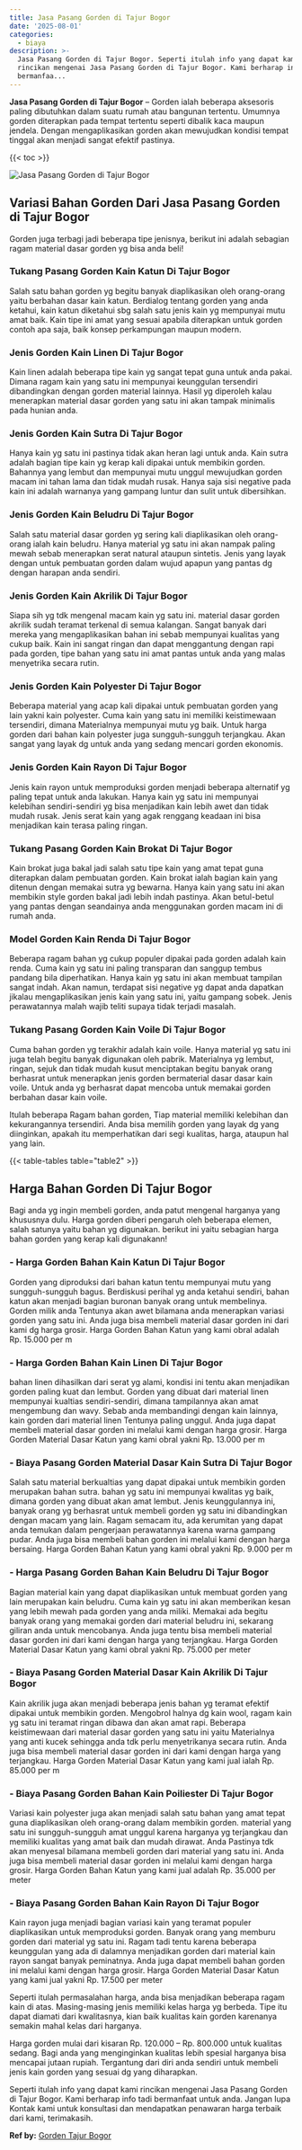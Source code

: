 ```yaml
---
title: Jasa Pasang Gorden di Tajur Bogor
date: '2025-08-01'
categories:
  - biaya
description: >-
  Jasa Pasang Gorden di Tajur Bogor. Seperti itulah info yang dapat kami
  rincikan mengenai Jasa Pasang Gorden di Tajur Bogor. Kami berharap info tadi
  bermanfaa...
---
```


**Jasa Pasang Gorden di Tajur Bogor** – Gorden ialah beberapa aksesoris paling dibutuhkan dalam suatu rumah atau bangunan tertentu. Umumnya gorden diterapkan pada tempat tertentu seperti dibalik kaca maupun jendela. Dengan mengaplikasikan gorden akan mewujudkan kondisi tempat tinggal akan menjadi sangat efektif pastinya.

{{< toc >}}

![Jasa Pasang Gorden di Tajur Bogor](/images/pasang-gorden-murah15.png)

## Variasi Bahan Gorden Dari Jasa Pasang Gorden di Tajur Bogor

Gorden juga terbagi jadi beberapa tipe jenisnya, berikut ini adalah sebagian ragam material dasar gorden yg bisa anda beli!

### Tukang Pasang Gorden Kain Katun Di Tajur Bogor

Salah satu bahan gorden yg begitu banyak diaplikasikan oleh orang-orang yaitu berbahan dasar kain katun. Berdialog tentang gorden yang anda ketahui, kain katun diketahui sbg salah satu jenis kain yg mempunyai mutu amat baik. Kain tipe ini amat yang sesuai apabila diterapkan untuk gorden contoh apa saja, baik konsep perkampungan maupun modern.

### Jenis Gorden Kain Linen Di Tajur Bogor

Kain linen adalah beberapa tipe kain yg sangat tepat guna untuk anda pakai. Dimana ragam kain yang satu ini mempunyai keunggulan tersendiri dibandingkan dengan gorden material lainnya. Hasil yg diperoleh kalau menerapkan material dasar gorden yang satu ini akan tampak minimalis pada hunian anda.

### Jenis Gorden Kain Sutra Di Tajur Bogor

Hanya kain yg satu ini pastinya tidak akan heran lagi untuk anda. Kain sutra adalah bagian tipe kain yg kerap kali dipakai untuk membikin gorden. Bahannya yang lembut dan mempunyai mutu unggul mewujudkan gorden macam ini tahan lama dan tidak mudah rusak. Hanya saja sisi negative pada kain ini adalah warnanya yang gampang luntur dan sulit untuk dibersihkan.

### Jenis Gorden Kain Beludru Di Tajur Bogor

Salah satu material dasar gorden yg sering kali diaplikasikan oleh orang-orang ialah kain beludru. Hanya material yg satu ini akan nampak paling mewah sebab menerapkan serat natural ataupun sintetis. Jenis yang layak dengan untuk pembuatan gorden dalam wujud apapun yang pantas dg dengan harapan anda sendiri.

### Jenis Gorden Kain Akrilik Di Tajur Bogor

Siapa sih yg tdk mengenal macam kain yg satu ini. material dasar gorden akrilik sudah teramat terkenal di semua kalangan. Sangat banyak dari mereka yang mengaplikasikan bahan ini sebab mempunyai kualitas yang cukup baik. Kain ini sangat ringan dan dapat menggantung dengan rapi pada gorden, tipe bahan yang satu ini amat pantas untuk anda yang malas menyetrika secara rutin.

### Jenis Gorden Kain Polyester Di Tajur Bogor

Beberapa material yang acap kali dipakai untuk pembuatan gorden yang lain yakni kain polyester. Cuma kain yang satu ini memiliki keistimewaan tersendiri, dimana Materialnya mempunyai mutu yg baik. Untuk harga gorden dari bahan kain polyester juga sungguh-sungguh terjangkau. Akan sangat yang layak dg untuk anda yang sedang mencari gorden ekonomis.

### Jenis Gorden Kain Rayon Di Tajur Bogor

Jenis kain rayon untuk memproduksi gorden menjadi beberapa alternatif yg paling tepat untuk anda lakukan. Hanya kain yg satu ini mempunyai kelebihan sendiri-sendiri yg bisa menjadikan kain lebih awet dan tidak mudah rusak. Jenis serat kain yang agak renggang keadaan ini bisa menjadikan kain terasa paling ringan.

### Tukang Pasang Gorden Kain Brokat Di Tajur Bogor

Kain brokat juga bakal jadi salah satu tipe kain yang amat tepat guna diterapkan dalam pembuatan gorden. Kain brokat ialah bagian kain yang ditenun dengan memakai sutra yg bewarna. Hanya kain yang satu ini akan membikin style gorden bakal jadi lebih indah pastinya. Akan betul-betul yang pantas dengan seandainya anda menggunakan gorden macam ini di rumah anda.

### Model Gorden Kain Renda Di Tajur Bogor

Beberapa ragam bahan yg cukup populer dipakai pada gorden adalah kain renda. Cuma kain yg satu ini paling transparan dan sanggup tembus pandang bila diperhatikan. Hanya kain yg satu ini akan membuat tampilan sangat indah. Akan namun, terdapat sisi negative yg dapat anda dapatkan jikalau mengaplikasikan jenis kain yang satu ini, yaitu gampang sobek. Jenis perawatannya malah wajib teliti supaya tidak terjadi masalah.

### Tukang Pasang Gorden Kain Voile Di Tajur Bogor

Cuma bahan gorden yg terakhir adalah kain voile. Hanya material yg satu ini juga telah begitu banyak digunakan oleh pabrik. Materialnya yg lembut, ringan, sejuk dan tidak mudah kusut menciptakan begitu banyak orang berhasrat untuk menerapkan jenis gorden bermaterial dasar dasar kain voile. Untuk anda yg berhasrat dapat mencoba untuk memakai gorden berbahan dasar kain voile.

Itulah beberapa Ragam bahan gorden, Tiap material memiliki kelebihan dan kekurangannya tersendiri. Anda bisa memilih gorden yang layak dg yang diinginkan, apakah itu memperhatikan dari segi kualitas, harga, ataupun hal yang lain.

{{< table-tables table="table2" >}}

## Harga Bahan Gorden Di Tajur Bogor

Bagi anda yg ingin membeli gorden, anda patut mengenal harganya yang khususnya dulu. Harga gorden diberi pengaruh oleh beberapa elemen, salah satunya yaitu bahan yg digunakan. berikut ini yaitu sebagian harga bahan gorden yang kerap kali digunakann!

### \- Harga Gorden Bahan Kain Katun Di Tajur Bogor

Gorden yang diproduksi dari bahan katun tentu mempunyai mutu yang sungguh-sungguh bagus. Berdiskusi perihal yg anda ketahui sendiri, bahan katun akan menjadi bagian buronan banyak orang untuk membelinya. Gorden milik anda Tentunya akan awet bilamana anda menerapkan variasi gorden yang satu ini. Anda juga bisa membeli material dasar gorden ini dari kami dg harga grosir. Harga Gorden Bahan Katun yang kami obral adalah Rp. 15.000 per m

### \- Harga Gorden Bahan Kain Linen Di Tajur Bogor

bahan linen dihasilkan dari serat yg alami, kondisi ini tentu akan menjadikan gorden paling kuat dan lembut. Gorden yang dibuat dari material linen mempunyai kualtias sendiri-sendiri, dimana tampilannya akan amat mengembung dan wavy. Sebab anda membandingi dengan kain lainnya, kain gorden dari material linen Tentunya paling unggul. Anda juga dapat membeli material dasar gorden ini melalui kami dengan harga grosir. Harga Gorden Material Dasar Katun yang kami obral yakni Rp. 13.000 per m

### \- Biaya Pasang Gorden Material Dasar Kain Sutra Di Tajur Bogor

Salah satu material berkualtias yang dapat dipakai untuk membikin gorden merupakan bahan sutra. bahan yg satu ini mempunyai kwalitas yg baik, dimana gorden yang dibuat akan amat lembut. Jenis keunggulannya ini, banyak orang yg berhasrat untuk membeli gorden yg satu ini dibandingkan dengan macam yang lain. Ragam semacam itu, ada kerumitan yang dapat anda temukan dalam pengerjaan perawatannya karena warna gampang pudar. Anda juga bisa membeli bahan gorden ini melalui kami dengan harga bersaing. Harga Gorden Bahan Katun yang kami obral yakni Rp. 9.000 per m

### \- Harga Pasang Gorden Bahan Kain Beludru Di Tajur Bogor

Bagian material kain yang dapat diaplikasikan untuk membuat gorden yang lain merupakan kain beludru. Cuma kain yg satu ini akan memberikan kesan yang lebih mewah pada gorden yang anda miliki. Memakai ada begitu banyak orang yang memakai gorden dari material beludru ini, sekarang giliran anda untuk mencobanya. Anda juga tentu bisa membeli material dasar gorden ini dari kami dengan harga yang terjangkau. Harga Gorden Material Dasar Katun yang kami obral yakni Rp. 75.000 per meter

### \- Biaya Pasang Gorden Material Dasar Kain Akrilik Di Tajur Bogor

Kain akrilik juga akan menjadi beberapa jenis bahan yg teramat efektif dipakai untuk membikin gorden. Mengobrol halnya dg kain wool, ragam kain yg satu ini teramat ringan dibawa dan akan amat rapi. Beberapa keistimewaan dari material dasar gorden yang satu ini yaitu Materialnya yang anti kucek sehingga anda tdk perlu menyetrikanya secara rutin. Anda juga bisa membeli material dasar gorden ini dari kami dengan harga yang terjangkau. Harga Gorden Material Dasar Katun yang kami jual ialah Rp. 85.000 per m

### \- Biaya Pasang Gorden Bahan Kain Poiliester Di Tajur Bogor

Variasi kain polyester juga akan menjadi salah satu bahan yang amat tepat guna diaplikasikan oleh orang-orang dalam membikin gorden. material yang satu ini sungguh-sungguh amat unggul karena harganya yg terjangkau dan memiliki kualitas yang amat baik dan mudah dirawat. Anda Pastinya tdk akan menyesal bilamana membeli gorden dari material yang satu ini. Anda juga bisa membeli material dasar gorden ini melalui kami dengan harga grosir. Harga Gorden Bahan Katun yang kami jual adalah Rp. 35.000 per meter

### \- Biaya Pasang Gorden Bahan Kain Rayon Di Tajur Bogor

Kain rayon juga menjadi bagian variasi kain yang teramat populer diaplikasikan untuk memproduksi gorden. Banyak orang yang memburu gorden dari material yg satu ini. Ragam tadi tentu karena beberapa keunggulan yang ada di dalamnya menjadikan gorden dari material kain rayon sangat banyak peminatnya. Anda juga dapat membeli bahan gorden ini melalui kami dengan harga grosir. Harga Gorden Material Dasar Katun yang kami jual yakni Rp. 17.500 per meter

Seperti itulah permasalahan harga, anda bisa menjadikan beberapa ragam kain di atas. Masing-masing jenis memiliki kelas harga yg berbeda. Tipe itu dapat diamati dari kwalitasnya, kian baik kualitas kain gorden karenanya semakin mahal kelas dari harganya.

Harga gorden mulai dari kisaran Rp. 120.000 – Rp. 800.000 untuk kualitas sedang. Bagi anda yang menginginkan kualitas lebih spesial harganya bisa mencapai jutaan rupiah. Tergantung dari diri anda sendiri untuk membeli jenis kain gorden yang sesuai dg yang diharapkan.

Seperti itulah info yang dapat kami rincikan mengenai Jasa Pasang Gorden di Tajur Bogor. Kami berharap info tadi bermanfaat untuk anda. Jangan lupa Kontak kami untuk konsultasi dan mendapatkan penawaran harga terbaik dari kami, terimakasih.

**Ref by:**  [Gorden  Tajur Bogor](https://id.wikipedia.org/wiki/Gorden)
